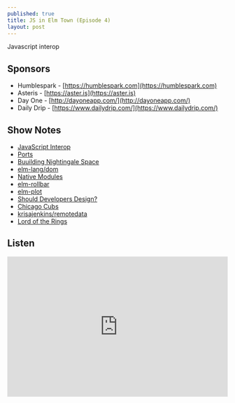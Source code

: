 ```yaml
---
published: true
title: JS in Elm Town (Episode 4)
layout: post
---
```

Javascript interop

## Sponsors

- Humblespark - [https://humblespark.com](https://humblespark.com)  
- Asteris - [https://aster.is](https://aster.is)  
- Day One - [http://dayoneapp.com/](http://dayoneapp.com/)  
- Daily Drip - [https://www.dailydrip.com/](https://www.dailydrip.com/)  

## Show Notes

- [JavaScript Interop](http://elm-lang.org:1234/guide/interop)
- [Ports](http://elm-lang.org:1234/guide/interop#ports)
- [Buuilding Nightingale Space](https://www.youtube.com/watch?v=lPXVfqwYmEA&list=PLglJM3BYAMPH2zuz1nbKHQyeawE4SN0Cd&index=10)
- [elm-lang/dom](https://github.com/elm-lang/dom)
- [Native Modules](https://github.com/NoRedInk/take-home/wiki/Writing-your-first-Elm-Native-module)
- [elm-rollbar](https://github.com/NoRedInk/elm-rollbar)
- [elm-plot](https://terezka.github.io/elm-plot/)
- [Should Developers Design?](http://hanselminutes.com/551/should-developers-design-with-iheanyi-ekechukwu)
- [Chicago Cubs](http://m.mlb.com/news/article/207938228/chicago-cubs-win-2016-world-series/)
- [krisajenkins/remotedata](https://github.com/krisajenkins/remotedata)
- [Lord of the Rings](https://en.wikipedia.org/wiki/The_Lord_of_the_Rings)


## Listen

<iframe src="https://cast.rocks/player/6039/JS-in-Elm-Town---Episode-4.mp3?episodeTitle=JS%20in%20Elm%20Town%20-%20Episode%204&podcastTitle=Elm%20Town&episodeDate=November%207th%2C%202016&imageURL=https%3A%2F%2Fcast.rocks%2Fhosting%2F6039%2Ffeeds%2F8YSE5.jpg&itunesLink=https%3A%2F%2Fitunes.apple.com%2Fus%2Fpodcast%2Felm-town%2Fid1158047037%3Fmt%3D2" style="border: none; min-height: 265px; max-height: 320px; max-width: 558px; min-width: 270px; width: 100%; height: 100%;" scrollbars="no"></iframe>
